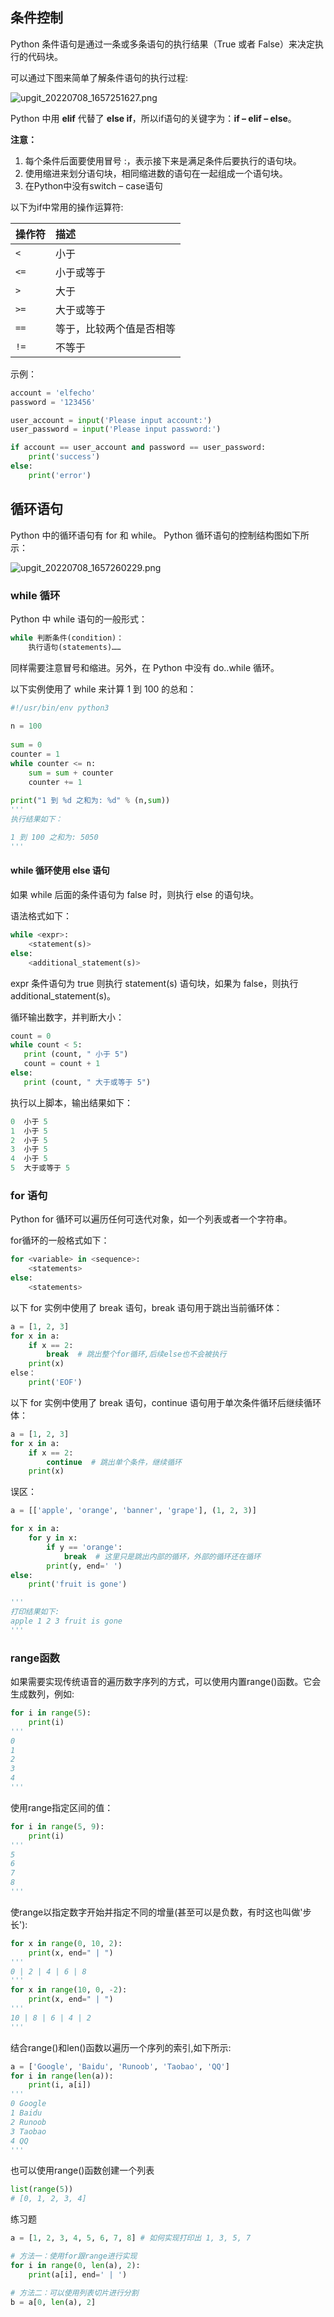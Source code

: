 ## 条件控制

Python 条件语句是通过一条或多条语句的执行结果（True 或者 False）来决定执行的代码块。

可以通过下图来简单了解条件语句的执行过程:


![upgit_20220708_1657251627.png](https://raw.githubusercontent.com/elfecho/upgit-pic/master/2022/07/upgit_20220708_1657251627.png)


Python 中用 **elif** 代替了 **else if**，所以if语句的关键字为：**if – elif – else**。

**注意：**
1. 每个条件后面要使用冒号 :，表示接下来是满足条件后要执行的语句块。
2. 使用缩进来划分语句块，相同缩进数的语句在一起组成一个语句块。
3. 在Python中没有switch – case语句



以下为if中常用的操作运算符:

| 操作符 | 描述                     |
| :----- | :----------------------- |
| `<`    | 小于                     |
| `<=`   | 小于或等于               |
| `>`    | 大于                     |
| `>=`   | 大于或等于               |
| `==`   | 等于，比较两个值是否相等 |
| `!=`   | 不等于                   |

示例：

```python
account = 'elfecho'
password = '123456'

user_account = input('Please input account:')
user_password = input('Please input password:')

if account == user_account and password == user_password:
    print('success')
else:
    print('error')

```


## 循环语句

Python 中的循环语句有 for 和 while。
Python 循环语句的控制结构图如下所示：



![upgit_20220708_1657260229.png](https://raw.githubusercontent.com/elfecho/upgit-pic/master/2022/07/upgit_20220708_1657260229.png)



### while 循环

Python 中 while 语句的一般形式：

```python
while 判断条件(condition)：
    执行语句(statements)……
```

同样需要注意冒号和缩进。另外，在 Python 中没有 do..while 循环。

以下实例使用了 while 来计算 1 到 100 的总和：

```python
#!/usr/bin/env python3
 
n = 100
 
sum = 0
counter = 1
while counter <= n:
    sum = sum + counter
    counter += 1
 
print("1 到 %d 之和为: %d" % (n,sum))
'''
执行结果如下：

1 到 100 之和为: 5050
'''
```

#### while 循环使用 else 语句

如果 while 后面的条件语句为 false 时，则执行 else 的语句块。

语法格式如下：

```python
while <expr>:
    <statement(s)>
else:
    <additional_statement(s)>
```

expr 条件语句为 true 则执行 statement(s) 语句块，如果为 false，则执行 additional_statement(s)。

循环输出数字，并判断大小：

```python
count = 0
while count < 5:
   print (count, " 小于 5")
   count = count + 1
else:
   print (count, " 大于或等于 5")
```

执行以上脚本，输出结果如下：

```python
0  小于 5
1  小于 5
2  小于 5
3  小于 5
4  小于 5
5  大于或等于 5
```

### for 语句

Python for 循环可以遍历任何可迭代对象，如一个列表或者一个字符串。

for循环的一般格式如下：

```python
for <variable> in <sequence>:
    <statements>
else:
    <statements>
```

以下 for 实例中使用了 break 语句，break 语句用于跳出当前循环体：

```python
a = [1, 2, 3]
for x in a:
    if x == 2:
        break  # 跳出整个for循环,后续else也不会被执行
    print(x)
else：
	print('EOF')
```

以下 for 实例中使用了 break 语句，continue 语句用于单次条件循环后继续循环体：

```python
a = [1, 2, 3]
for x in a:
    if x == 2:
        continue  # 跳出单个条件，继续循环
    print(x)
```

误区：

```python
a = [['apple', 'orange', 'banner', 'grape'], (1, 2, 3)]

for x in a:
    for y in x:
        if y == 'orange':
            break  # 这里只是跳出内部的循环，外部的循环还在循环
        print(y, end=' ')
else:
    print('fruit is gone')

'''
打印结果如下:
apple 1 2 3 fruit is gone
'''
```

### range函数

如果需要实现传统语音的遍历数字序列的方式，可以使用内置range()函数。它会生成数列，例如:

```python
for i in range(5):
	print(i)
'''
0
1
2
3
4
'''
```

使用range指定区间的值：

```python
for i in range(5, 9):
	print(i)
'''
5
6
7
8
'''
```

使range以指定数字开始并指定不同的增量(甚至可以是负数，有时这也叫做'步长'):

```python
for x in range(0, 10, 2):
    print(x, end=" | ")
'''
0 | 2 | 4 | 6 | 8
'''
for x in range(10, 0, -2):
    print(x, end=" | ")
'''
10 | 8 | 6 | 4 | 2
'''
```

结合range()和len()函数以遍历一个序列的索引,如下所示:

```python
a = ['Google', 'Baidu', 'Runoob', 'Taobao', 'QQ']
for i in range(len(a)):
    print(i, a[i])
'''
0 Google
1 Baidu
2 Runoob
3 Taobao
4 QQ
'''
```

也可以使用range()函数创建一个列表

```python
list(range(5))
# [0, 1, 2, 3, 4]
```

练习题

```python
a = [1, 2, 3, 4, 5, 6, 7, 8] # 如何实现打印出 1, 3, 5, 7

# 方法一：使用for跟range进行实现
for i in range(0, len(a), 2):
    print(a[i], end=' | ')

# 方法二：可以使用列表切片进行分割
b = a[0, len(a), 2]

```